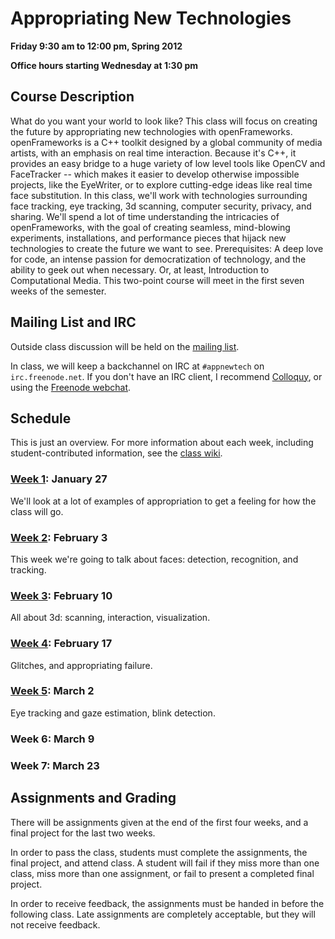 # Appropriating New Technologies

**Friday 9:30 am to 12:00 pm, Spring 2012**

**Office hours starting Wednesday at 1:30 pm**

## Course Description

What do you want your world to look like? This class will focus on creating the future by appropriating new technologies with openFrameworks. openFrameworks is a C++ toolkit designed by a global community of media artists, with an emphasis on real time interaction. Because it's C++, it provides an easy bridge to a huge variety of low level tools like OpenCV and FaceTracker -- which makes it easier to develop otherwise impossible projects, like the EyeWriter, or to explore cutting-edge ideas like real time face substitution. In this class, we'll work with technologies surrounding face tracking, eye tracking, 3d scanning, computer security, privacy, and sharing. We'll spend a lot of time understanding the intricacies of openFrameworks, with the goal of creating seamless, mind-blowing experiments, installations, and performance pieces that hijack new technologies to create the future we want to see. Prerequisites: A deep love for code, an intense passion for democratization of technology, and the ability to geek out when necessary. Or, at least, Introduction to Computational Media. This two-point course will meet in the first seven weeks of the semester.

## Mailing List and IRC

Outside class discussion will be held on the [mailing list](https://groups.google.com/group/appropriating-new-technologies/).

In class, we will keep a backchannel on IRC at `#appnewtech` on `irc.freenode.net`. If you don't have an IRC client, I recommend [Colloquy](http://colloquy.info/), or using the [Freenode webchat](http://webchat.freenode.net/).

## Schedule

This is just an overview. For more information about each week, including student-contributed information, see the [class wiki](https://github.com/kylemcdonald/AppropriatingNewTechnologies/wiki/). 

### [Week 1](https://github.com/kylemcdonald/AppropriatingNewTechnologies/wiki/Week-1): January 27

We'll look at a lot of examples of appropriation to get a feeling for how the class will go.

### [Week 2](https://github.com/kylemcdonald/AppropriatingNewTechnologies/wiki/Week-2): February 3

This week we're going to talk about faces: detection, recognition, and tracking.

### [Week 3](https://github.com/kylemcdonald/AppropriatingNewTechnologies/wiki/Week-3): February 10

All about 3d: scanning, interaction, visualization.

### [Week 4](https://github.com/kylemcdonald/AppropriatingNewTechnologies/wiki/Week-4): February 17

Glitches, and appropriating failure.

### [Week 5](https://github.com/kylemcdonald/AppropriatingNewTechnologies/wiki/Week-5): March 2

Eye tracking and gaze estimation, blink detection.

### Week 6: March 9

### Week 7: March 23

## Assignments and Grading

There will be assignments given at the end of the first four weeks, and a final project for the last two weeks.

In order to pass the class, students must complete the assignments, the final project, and attend class. A student will fail if they miss more than one class, miss more than one assignment, or fail to present a completed final project.

In order to receive feedback, the assignments must be handed in before the following class. Late assignments are completely acceptable, but they will not receive feedback.
